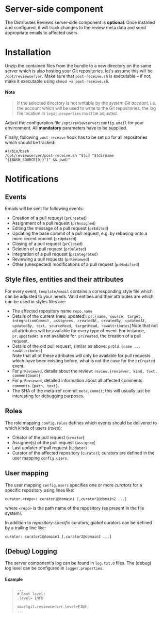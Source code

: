 # Server-side component

The Distributes Reviews server-side component is **optional**. Once
installed and configured, it will track changes to the review meta data
and send appropriate emails to affected users.

# Installation

Unzip the contained files from the bundle to a new directory on the same
server which is also hosting your Git repositories, let's assume this
will be `/opt/reviewserver`. Make sure that `post-receive.sh` is
executable – if not, make it executable
using `chmod +x post-receive.sh`.

#### Note
> If the selected directory is not writable by the *system Git account*,
> i.e. the account which will be used to write to the Git repositories,
> the log file location in `log4j.properties` must be adjusted.

Adjust the configuration file `/opt/reviewserver/config.email` for your
environment. All **mandatory** parameters have to be supplied.

Finally, following `post-receive` hook has to be set up for all
repositories which should be tracked:

```
#!/bin/bash
/opt/reviewserver/post-receive.sh "$(cd "$(dirname "${BASH_SOURCE[0]}")" && pwd)"
```

# Notifications

## Events

Emails will be sent for following events:

-   Creation of a pull request (`prCreated`)
-   Assignment of a pull request (`prAssigned`)
-   Editing the message of a pull request (`prEdited`)
-   Updating the base commit of a pull request, e.g. by rebasing onto a
    more recent commit (`prUpdated`)
-   Closing of a pull request (`prClosed`)
-   Deletion of a pull request (`prDeleted`)
-   Integration of a pull request (`prIntegrated`)
-   Reviewing a pull requests (`prReviewed`)
-   Other (unexpected) modifications of a pull request (`prModified`)

## Style files, entities and their attributes

For every event, `template/email` contains a corresponding style file
which can be adjusted to your needs. Valid entities and their attributes
are which can be used in styles files are:

-   The affected repository name `repo.name`
-   Details of the current (new, updated):
    `pr.{name, source, target, integrationCommit, assignees, createdAt, createdBy, updatedAt, updatedBy, text, sourceHead, targetHead, rawAttributes}`Note
    that not all attributes will be available for every type of event.
    For instance, `pr.updatedAt` is not available for` prCreated`, the
    creation of a pull request.
-   Details of the old pull request, similar as
    above: `prOld.{name ... rawAttributes}`  
    Note that all of these attributes will only be available for pull
    requests which have been existing before, what is not the case for
    the `prCreated` event.
-   For `prReviewed`, details about the review:
    `review.{reviewer, kind, text, commentCount}`
-   For `prReviewed`, detailed information about all affected
    comments: `comments.{path, text}`.
-   The SHA of the meta-ref commit `meta.commit`; this will usually just
    be interesting for debugging purposes.

## Roles

The role mapping `config.roles` defines which events should be delivered
to which kinds of users (*roles*):

-   Creator of the pull request (`creator`)
-   Assignee(s) of the pull request (`assignee`)
-   Last updater of pull request (`updater`)
-   Curator of the affected repository (`curator`); curators are defined
    in the user mapping `config.users`.

## User mapping

The user mapping `config.users` specifies one or more *curators* for a
specific repository using lines like:

```
curator.<repo>: curator1@domain1 [,curator2@domain2 ...]
```

where `<repo>` is the path name of the repository (as present in the
file system).

In addition to *repository-specific* curators, *global* curators can be
defined by a trailing line like:

```
curator: curator1@domain1 [,curator2@domain2 ...]
```

## (Debug) Logging

The server component's log can be found in `log.txt.0` files. The
(debug) log level can be configured in `logger.properties`.

#### Example
>
>
>
>```
>...
># Root level:
>.level= INFO
>
>smartgit.reviewserver.level=FINE
>...
>```
>

